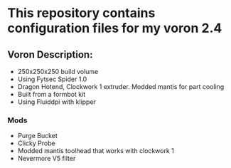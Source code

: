 # This repository contains configuration files for my voron 2.4

## Voron Description:

 - 250x250x250 build volume
 - Using Fytsec Spider 1.0
 - Dragon Hotend, Clockwork 1 extruder. Modded mantis for part cooling
 - Built from a formbot kit
 - Using Fluiddpi with klipper


 ### Mods
 - Purge Bucket
 - Clicky Probe
 - Modded mantis toolhead that works with clockwork 1
 - Nevermore V5 filter
